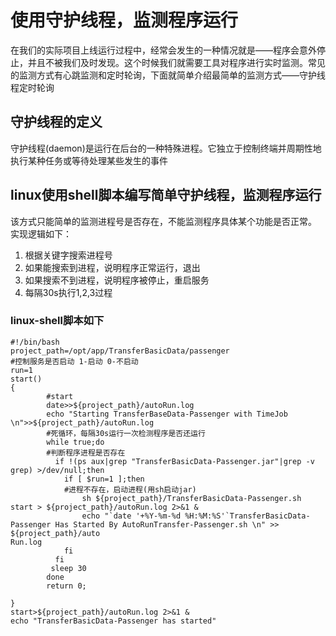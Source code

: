 # 使用守护线程，监测程序运行
在我们的实际项目上线运行过程中，经常会发生的一种情况就是——程序会意外停止，并且不被我们及时发现。这个时候我们就需要工具对程序进行实时监测。常见的监测方式有心跳监测和定时轮询，下面就简单介绍最简单的监测方式——守护线程定时轮询
## 守护线程的定义
守护线程(daemon)是运行在后台的一种特殊进程。它独立于控制终端并周期性地执行某种任务或等待处理某些发生的事件

## linux使用shell脚本编写简单守护线程，监测程序运行
该方式只能简单的监测进程号是否存在，不能监测程序具体某个功能是否正常。
实现逻辑如下：
1. 根据关键字搜索进程号
2. 如果能搜索到进程，说明程序正常运行，退出
3. 如果搜索不到进程，说明程序被停止，重启服务
4. 每隔30s执行1,2,3过程
### linux-shell脚本如下

```shell
#!/bin/bash
project_path=/opt/app/TransferBasicData/passenger
#控制服务是否启动 1-启动 0-不启动
run=1
start()
{
        #start
        date>>${project_path}/autoRun.log
        echo "Starting TransferBaseData-Passenger with TimeJob \n">>${project_path}/autoRun.log
        #死循环，每隔30s运行一次检测程序是否还运行
        while true;do
        #判断程序进程是否存在
          if !(ps aux|grep "TransferBasicData-Passenger.jar"|grep -v grep) >/dev/null;then
            if [ $run=1 ];then
            #进程不存在，启动进程(用sh启动jar)
                sh ${project_path}/TransferBasicData-Passenger.sh start > ${project_path}/autoRun.log 2>&1 &
                echo "`date '+%Y-%m-%d %H:%M:%S'`TransferBasicData-Passenger Has Started By AutoRunTransfer-Passenger.sh \n" >> ${project_path}/auto
Run.log
            fi
          fi
         sleep 30
        done
        return 0;
    
}   
start>${project_path}/autoRun.log 2>&1 &
echo "TransferBasicData-Passenger has started"
```

